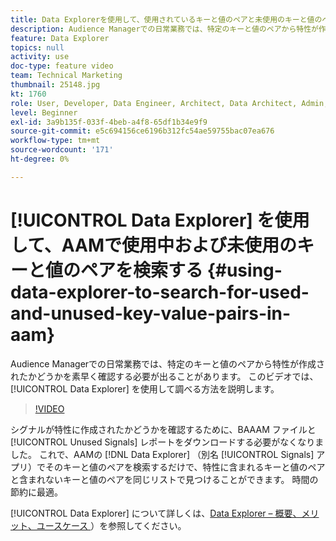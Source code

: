 ```yaml
---
title: Data Explorerを使用して、使用されているキーと値のペアと未使用のキーと値のペアを検索します
description: Audience Managerでの日常業務では、特定のキーと値のペアから特性が作成されたかどうかを素早く確認する必要が出ることがあります。 このビデオでは、Data Explorerの使い方を確認する方法を説明します。
feature: Data Explorer
topics: null
activity: use
doc-type: feature video
team: Technical Marketing
thumbnail: 25148.jpg
kt: 1760
role: User, Developer, Data Engineer, Architect, Data Architect, Admin, Leader
level: Beginner
exl-id: 3a9b135f-033f-4beb-a4f8-65df1b34e9f9
source-git-commit: e5c694156ce6196b312fc54ae59755bac07ea676
workflow-type: tm+mt
source-wordcount: '171'
ht-degree: 0%

---
```


# [!UICONTROL Data Explorer] を使用して、AAMで使用中および未使用のキーと値のペアを検索する {#using-data-explorer-to-search-for-used-and-unused-key-value-pairs-in-aam}

Audience Managerでの日常業務では、特定のキーと値のペアから特性が作成されたかどうかを素早く確認する必要が出ることがあります。 このビデオでは、[!UICONTROL Data Explorer] を使用して調べる方法を説明します。

>[!VIDEO](https://video.tv.adobe.com/v/330354/?quality=12&captions=jpn)

シグナルが特性に作成されたかどうかを確認するために、BAAAM ファイルと [!UICONTROL Unused Signals] レポートをダウンロードする必要がなくなりました。 これで、AAMの [!DNL Data Explorer] （別名 [!UICONTROL Signals] アプリ）でそのキーと値のペアを検索するだけで、特性に含まれるキーと値のペアと含まれないキーと値のペアを同じリストで見つけることができます。 時間の節約に最適。

[!UICONTROL Data Explorer] について詳しくは、[Data Explorer – 概要、メリット、ユースケース ](https://experienceleague.adobe.com/docs/audience-manager/user-guide/features/data-explorer/data-explorer-overview.html?lang=ja)）を参照してください。
